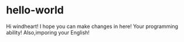 # hello-world
Hi windheart!
I hope you can make changes in here!
Your programming ability!
Also,imporing your English!
